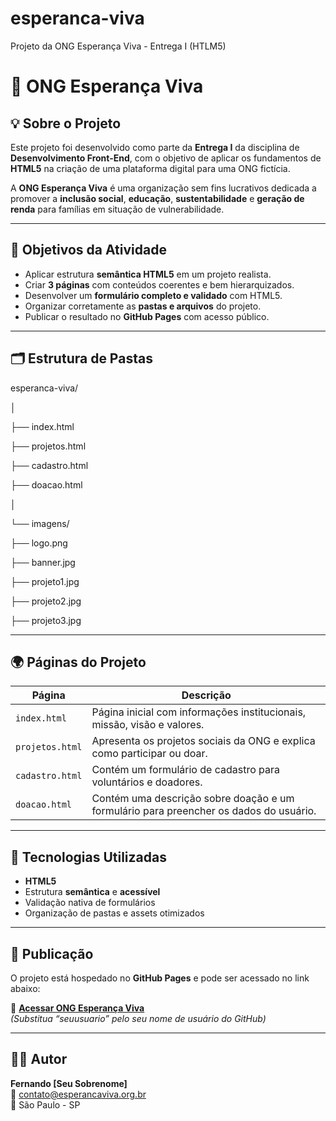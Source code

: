 # esperanca-viva
Projeto da ONG Esperança Viva - Entrega I (HTLM5)

# 🌿 ONG Esperança Viva

## 💡 Sobre o Projeto
Este projeto foi desenvolvido como parte da **Entrega I** da disciplina de **Desenvolvimento Front-End**, com o objetivo de aplicar os fundamentos de **HTML5** na criação de uma plataforma digital para uma ONG fictícia.

A **ONG Esperança Viva** é uma organização sem fins lucrativos dedicada a promover a **inclusão social**, **educação**, **sustentabilidade** e **geração de renda** para famílias em situação de vulnerabilidade.

---

## 🎯 Objetivos da Atividade
- Aplicar estrutura **semântica HTML5** em um projeto realista.  
- Criar **3 páginas** com conteúdos coerentes e bem hierarquizados.  
- Desenvolver um **formulário completo e validado** com HTML5.  
- Organizar corretamente as **pastas e arquivos** do projeto.  
- Publicar o resultado no **GitHub Pages** com acesso público.

---

## 🗂️ Estrutura de Pastas
esperanca-viva/

│

├── index.html

├── projetos.html

├── cadastro.html

├── doacao.html

│

└── imagens/

├── logo.png

├── banner.jpg

├── projeto1.jpg

├── projeto2.jpg

├── projeto3.jpg



---

## 🌍 Páginas do Projeto

| Página | Descrição |
|--------|------------|
| `index.html` | Página inicial com informações institucionais, missão, visão e valores. |
| `projetos.html` | Apresenta os projetos sociais da ONG e explica como participar ou doar. |
| `cadastro.html` | Contém um formulário de cadastro para voluntários e doadores. |
| `doacao.html` | Contém uma descrição sobre doação e um formulário para preencher os dados do usuário. |

---

## 🧩 Tecnologias Utilizadas
- **HTML5**  
- Estrutura **semântica** e **acessível**  
- Validação nativa de formulários  
- Organização de pastas e assets otimizados  

---

## 🚀 Publicação
O projeto está hospedado no **GitHub Pages** e pode ser acessado no link abaixo:

🔗 **[Acessar ONG Esperança Viva](https://seuusuario.github.io/esperanca-viva/)**  
*(Substitua “seuusuario” pelo seu nome de usuário do GitHub)*

---

## 👨‍💻 Autor
**Fernando [Seu Sobrenome]**  
📧 contato@esperancaviva.org.br  
📍 São Paulo - SP  
